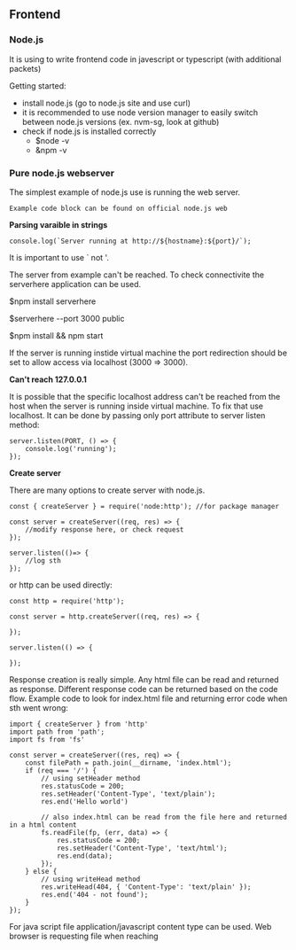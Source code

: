 ## Frontend

### Node.js

It is using to write frontend code in javescript or typescript (with additional packets)

Getting started:
- install node.js (go to node.js site and use curl)
- it is recommended to use node version manager to easily switch between node.js versions (ex. nvm-sg, look at github)
- check if node.js is installed correctly
    * $node -v
    * &npm -v

### Pure node.js webserver

The simplest example of node.js use is running the web server.
```
Example code block can be found on official node.js web
```

**Parsing varaible in strings**
```
console.log(`Server running at http://${hostname}:${port}/`);
```
It is important to use ` not '.

The server from example can't be reached. To check connectivite the serverhere application can be used.

$npm install serverhere

$serverhere --port 3000 public

$npm install && npm start

If the server is running instide virtual machine the port redirection should be set to allow access via localhost (3000 => 3000).

**Can't reach 127.0.0.1**

It is possible that the specific localhost address can't be reached from the host when the server is running inside virtual machine. To fix that use localhost. It can be done by passing only port attribute to server listen method:
```
server.listen(PORT, () => {
    console.log('running');
});
```

**Create server**

There are many options to create server with node.js.
```
const { createServer } = require('node:http'); //for package manager

const server = createServer((req, res) => {
    //modify response here, or check request
});

server.listen(()=> {
    //log sth
});
```

or http can be used directly:
```
const http = require('http');

const server = http.createServer((req, res) => {

});

server.listen(() => {

});
```
Response creation is really simple. Any html file can be read and returned as response. Different response code can be returned based on the code flow. Example code to look for index.html file and returning error code when sth went wrong:
```
import { createServer } from 'http'
import path from 'path';
import fs from 'fs'

const server = createServer((res, req) => {
    const filePath = path.join(__dirname, 'index.html');
    if (req === '/') {
        // using setHeader method
        res.statusCode = 200;
        res.setHeader('Content-Type', 'text/plain');
        res.end('Hello world')

        // also index.html can be read from the file here and returned in a html content
        fs.readFile(fp, (err, data) => {
            res.statusCode = 200;
            res.setHeader('Content-Type', 'text/html');
            res.end(data);
        });
    } else {
        // using writeHead method
        res.writeHead(404, { 'Content-Type': 'text/plain' });
        res.end('404 - not found');
    }
});
```
For java script file application/javascript content type can be used. Web browser is requesting file when reaching <script> tag with file name,

**type-script**

The same server file example using type-script:
```
import { IncomingMessage, ServerResponse, createServer } from 'http'
import * as path from 'path';
import * as fs from 'fs'; //Fix some import issue using this * as construction

const server = createServer((res: ServerResponse, req: IncomingMessage) => {
    const filePath = path.join(__dirname, 'index.html');
    if (req === '/') {
        // using setHeader method
        res.statusCode = 200;
        res.setHeader('Content-Type', 'text/plain');
        res.end('Hello world')

        // also index.html can be read from the file here and returned in a html content
        fs.readFile(fp, (err, data) => {
            res.statusCode = 200;
            res.setHeader('Content-Type', 'text/html');
            res.end(data);
        });
    } else {
        // using writeHead method
        res.writeHead(404, { 'Content-Type': 'text/plain' });
        res.end('404 - not founf');
    }
});
```
It needs some env preparation to work (solve the includes, creating tsconfig.js etc.)

$npm init -y

$npm install typescript ts-node @types/node --save-dev

$npx tsc --init